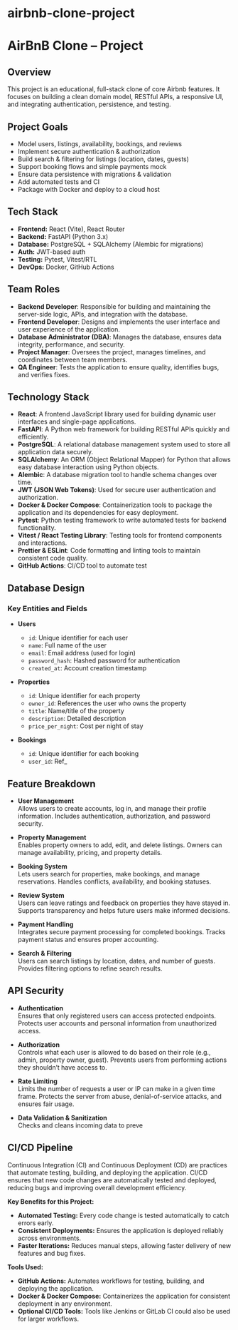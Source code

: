 # airbnb-clone-project

# AirBnB Clone – Project

## Overview
This project is an educational, full-stack clone of core Airbnb features. It focuses on building a clean domain model, RESTful APIs, a responsive UI, and integrating authentication, persistence, and testing.

## Project Goals
- Model users, listings, availability, bookings, and reviews
- Implement secure authentication & authorization
- Build search & filtering for listings (location, dates, guests)
- Support booking flows and simple payments mock
- Ensure data persistence with migrations & validation
- Add automated tests and CI
- Package with Docker and deploy to a cloud host

## Tech Stack
- **Frontend:** React (Vite), React Router
- **Backend:** FastAPI (Python 3.x)
- **Database:** PostgreSQL + SQLAlchemy (Alembic for migrations)
- **Auth:** JWT-based auth
- **Testing:** Pytest, Vitest/RTL
- **DevOps:** Docker, GitHub Actions


## Team Roles

- **Backend Developer**: Responsible for building and maintaining the server-side logic, APIs, and integration with the database.
- **Frontend Developer**: Designs and implements the user interface and user experience of the application.
- **Database Administrator (DBA)**: Manages the database, ensures data integrity, performance, and security.
- **Project Manager**: Oversees the project, manages timelines, and coordinates between team members.
- **QA Engineer**: Tests the application to ensure quality, identifies bugs, and verifies fixes.


## Technology Stack

- **React**: A frontend JavaScript library used for building dynamic user interfaces and single-page applications.
- **FastAPI**: A Python web framework for building RESTful APIs quickly and efficiently.
- **PostgreSQL**: A relational database management system used to store all application data securely.
- **SQLAlchemy**: An ORM (Object Relational Mapper) for Python that allows easy database interaction using Python objects.
- **Alembic**: A database migration tool to handle schema changes over time.
- **JWT (JSON Web Tokens)**: Used for secure user authentication and authorization.
- **Docker & Docker Compose**: Containerization tools to package the application and its dependencies for easy deployment.
- **Pytest**: Python testing framework to write automated tests for backend functionality.
- **Vitest / React Testing Library**: Testing tools for frontend components and interactions.
- **Prettier & ESLint**: Code formatting and linting tools to maintain consistent code quality.
- **GitHub Actions**: CI/CD tool to automate test


## Database Design

### Key Entities and Fields

- **Users**
  - `id`: Unique identifier for each user
  - `name`: Full name of the user
  - `email`: Email address (used for login)
  - `password_hash`: Hashed password for authentication
  - `created_at`: Account creation timestamp

- **Properties**
  - `id`: Unique identifier for each property
  - `owner_id`: References the user who owns the property
  - `title`: Name/title of the property
  - `description`: Detailed description
  - `price_per_night`: Cost per night of stay

- **Bookings**
  - `id`: Unique identifier for each booking
  - `user_id`: Ref_


## Feature Breakdown

- **User Management**  
  Allows users to create accounts, log in, and manage their profile information. Includes authentication, authorization, and password security.

- **Property Management**  
  Enables property owners to add, edit, and delete listings. Owners can manage availability, pricing, and property details.

- **Booking System**  
  Lets users search for properties, make bookings, and manage reservations. Handles conflicts, availability, and booking statuses.

- **Review System**  
  Users can leave ratings and feedback on properties they have stayed in. Supports transparency and helps future users make informed decisions.

- **Payment Handling**  
  Integrates secure payment processing for completed bookings. Tracks payment status and ensures proper accounting.

- **Search & Filtering**  
  Users can search listings by location, dates, and number of guests. Provides filtering options to refine search results.


## API Security

- **Authentication**  
  Ensures that only registered users can access protected endpoints. Protects user accounts and personal information from unauthorized access.

- **Authorization**  
  Controls what each user is allowed to do based on their role (e.g., admin, property owner, guest). Prevents users from performing actions they shouldn’t have access to.

- **Rate Limiting**  
  Limits the number of requests a user or IP can make in a given time frame. Protects the server from abuse, denial-of-service attacks, and ensures fair usage.

- **Data Validation & Sanitization**  
  Checks and cleans incoming data to preve


## CI/CD Pipeline

Continuous Integration (CI) and Continuous Deployment (CD) are practices that automate testing, building, and deploying the application. CI/CD ensures that new code changes are automatically tested and deployed, reducing bugs and improving overall development efficiency.

**Key Benefits for this Project:**
- **Automated Testing:** Every code change is tested automatically to catch errors early.  
- **Consistent Deployments:** Ensures the application is deployed reliably across environments.  
- **Faster Iterations:** Reduces manual steps, allowing faster delivery of new features and bug fixes.

**Tools Used:**
- **GitHub Actions:** Automates workflows for testing, building, and deploying the application.  
- **Docker & Docker Compose:** Containerizes the application for consistent deployment in any environment.  
- **Optional CI/CD Tools:** Tools like Jenkins or GitLab CI could also be used for larger workflows.

